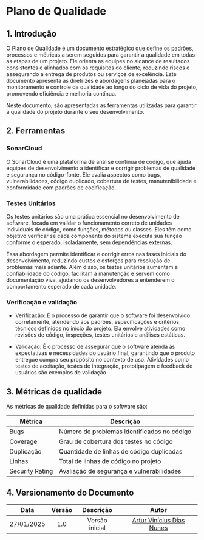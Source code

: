 # Plano de Qualidade

## 1. Introdução

O Plano de Qualidade é um documento estratégico que define os padrões, processos e métricas a serem seguidos para garantir a qualidade em todas as etapas de um projeto. Ele orienta as equipes no alcance de resultados consistentes e alinhados com os requisitos do cliente, reduzindo riscos e assegurando a entrega de produtos ou serviços de excelência. Este documento apresenta as diretrizes e abordagens planejadas para o monitoramento e controle da qualidade ao longo do ciclo de vida do projeto, promovendo eficiência e melhoria contínua.

Neste documento, são apresentadas as ferramentas utilizadas para garantir a qualidade do projeto durante o seu desenvolvimento.

## 2. Ferramentas

### SonarCloud

O SonarCloud é uma plataforma de análise contínua de código, que ajuda equipes de desenvolvimento a identificar e corrigir problemas de qualidade e segurança no código-fonte. Ele avalia aspectos como bugs, vulnerabilidades, código duplicado, cobertura de testes, manutenibilidade e conformidade com padrões de codificação.

### Testes Unitários

Os testes unitários são uma prática essencial no desenvolvimento de software, focada em validar o funcionamento correto de unidades individuais de código, como funções, métodos ou classes. Eles têm como objetivo verificar se cada componente do sistema executa sua função conforme o esperado, isoladamente, sem dependências externas.

Essa abordagem permite identificar e corrigir erros nas fases iniciais do desenvolvimento, reduzindo custos e esforços para resolução de problemas mais adiante. Além disso, os testes unitários aumentam a confiabilidade do código, facilitam a manutenção e servem como documentação viva, ajudando os desenvolvedores a entenderem o comportamento esperado de cada unidade.

### Verificação e validação

- Verificação: É o processo de garantir que o software foi desenvolvido corretamente, atendendo aos padrões, especificações e critérios técnicos definidos no início do projeto. Ela envolve atividades como revisões de código, inspeções, testes unitários e análises estáticas.

- Validação: É o processo de assegurar que o software atenda às expectativas e necessidades do usuário final, garantindo que o produto entregue cumpra seu propósito no contexto de uso. Atividades como testes de aceitação, testes de integração, prototipagem e feedback de usuários são exemplos de validação.

## 3. Métricas de qualidade

As métricas de qualidade definidas para o software são:

| Métrica          | Descrição                                     |
| ---------------- | --------------------------------------------- |
| Bugs             | Número de problemas identificados no código   |
| Coverage         | Grau de cobertura dos testes no código        |
| Duplicação       | Quantidade de linhas de código duplicadas     |
| Linhas           | Total de linhas de código no projeto          |
| Security Rating  | Avaliação de segurança e vulnerabilidades     |

## 4. Versionamento do Documento

| Data | Versão | Descrição | Autor |
| :-----: | :-------------: | :---------------: | :-: |
| 27/01/2025 | 1.0 | Versão inicial | [Artur Vinícius Dias Nunes](https://github.com/ArturVinicius) |
